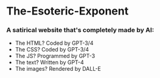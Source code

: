 # The-Esoteric-Exponent
### A satirical website that's completely made by AI:

- The HTML? Coded by GPT-3/4
- The CSS? Coded by GPT-3/4
- The JS? Programmed by GPT-3
- The text? Written by GPT-4
- The images? Rendered by DALL-E
